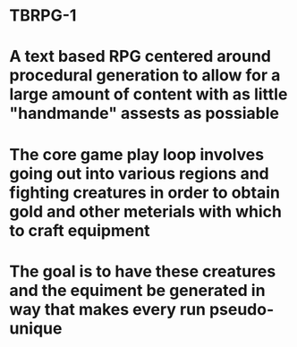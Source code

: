 # TBRPG-1
# A text based RPG centered around procedural generation to allow for a large amount of content with as little "handmande" assests as possiable
# The core game play loop involves going out into various regions and fighting creatures in order to obtain gold and other meterials with which to craft equipment
# The goal is to have these creatures and the equiment be generated in way that makes every run pseudo-unique 
